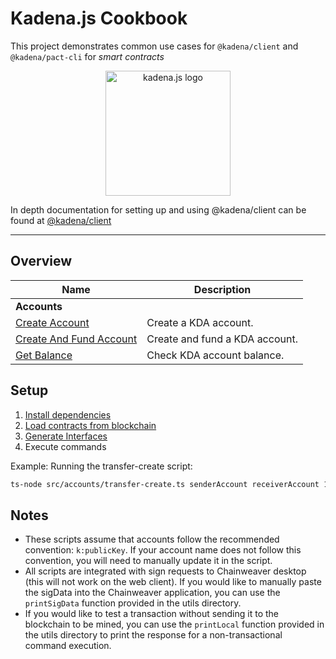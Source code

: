 # Kadena.js Cookbook

This project demonstrates common use cases for `@kadena/client` and
`@kadena/pact-cli` for _smart contracts_

<p align="center">

<picture>

<source srcset="https://github.com/kadena-community/kadena.js/raw/main/common/images/Kadena.JS_logo-white.png" media="(prefers-color-scheme: dark)"/>

<img src="https://github.com/kadena-community/kadena.js/raw/main/common/images/Kadena.JS_logo-black.png" width="200" alt="kadena.js logo" />

</picture>

</p>

In depth documentation for setting up and using @kadena/client can be found at
[@kadena/client][1]

<hr>

## Overview

| Name                         | Description                    |
| ---------------------------- | ------------------------------ |
| **Accounts**                 |                                |
| [Create Account][2]          | Create a KDA account.          |
| [Create And Fund Account][3] | Create and fund a KDA account. |
| [Get Balance][4]             | Check KDA account balance.     |

## Setup

1.  [Install dependencies][5]
2.  [Load contracts from blockchain][5]
3.  [Generate Interfaces][5]
4.  Execute commands

Example: Running the transfer-create script:

```bash
ts-node src/accounts/transfer-create.ts senderAccount receiverAccount 1
```

## Notes

- These scripts assume that accounts follow the recommended convention:
  `k:publicKey`. If your account name does not follow this convention, you will
  need to manually update it in the script.
- All scripts are integrated with sign requests to Chainweaver desktop (this
  will not work on the web client). If you would like to manually paste the
  sigData into the Chainweaver application, you can use the `printSigData`
  function provided in the utils directory.
- If you would like to test a transaction without sending it to the blockchain
  to be mined, you can use the `printLocal` function provided in the utils
  directory to print the response for a non-transactional command execution.

[1]:
  https://github.com/kadena-community/kadena.js/tree/main/packages/libs/client#kadenajs---client
[2]: ./src/accounts/create-account.ts
[3]: ./src/accounts/transfer-create.ts
[4]: ./src/accounts/get-balance.ts
[5]:
  https://github.com/kadena-community/kadena.js/tree/main/packages/libs/client#load-contracts-from-the-blockchain
